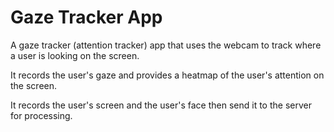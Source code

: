 # Gaze Tracker App

A gaze tracker (attention tracker) app that uses the webcam to track where a user is looking on the screen.

It records the user's gaze and provides a heatmap of the user's attention on the screen.

It records the user's screen and the user's face then send it to the server for processing.
